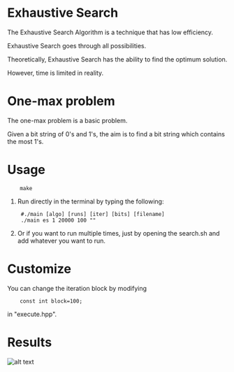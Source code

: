 # Exhaustive Search

The Exhaustive Search Algorithm is a technique that has low efficiency.

Exhaustive Search goes through all possibilities.

Theoretically, Exhaustive Search has the ability to find the optimum solution.

However, time is limited in reality.

# One-max problem

The one-max problem is a basic problem.

Given a bit string of  0's and 1's, the aim is to find a bit string which contains the most 1's.

# Usage

        make
1. Run directly in the terminal by typing the following:

        #./main [algo] [runs] [iter] [bits] [filename]
        ./main es 1 20000 100 ""
    
2. Or if you want to run multiple times, just by opening the search.sh and add whatever you want to run.  

# Customize

You can change the iteration block by modifying 

        const int block=100;
in "execute.hpp".

# Results

![alt text](https://github.com/MarttiWu/exhaustive-search-one-max/blob/master/ES_one_max.png)

